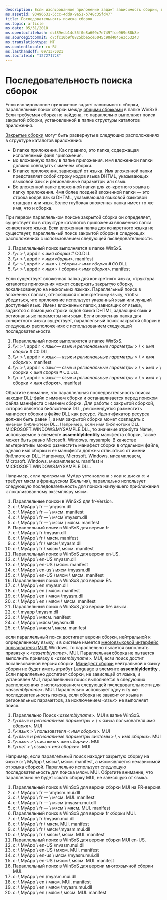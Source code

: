 ```yaml
---
description: Если изолированное приложение задает зависимость сборки, параллельный поиск сборки между общими сборками в папке WinSxS.
ms.assetid: 93496631-55cc-4dd9-9a51-b748c35fd477
title: Последовательность поиска сборок
ms.topic: article
ms.date: 05/31/2018
ms.openlocfilehash: dc689ecb14c55f0e8a609c7e7497fce969e88b8e
ms.sourcegitcommit: d75fc10b9f0825bbe5ce5045c90d4045e3c53243
ms.translationtype: MT
ms.contentlocale: ru-RU
ms.lasthandoff: 09/13/2021
ms.locfileid: "127271728"
---
```

# <a name="assembly-searching-sequence"></a>Последовательность поиска сборок

Если изолированное приложение задает зависимость сборки, параллельный поиск сборки между [общими сборками](/windows/desktop/Msi/shared-assemblies) в папке WinSxS. Если требуемая сборка не найдена, то параллельно выполняет поиск закрытой сборки, установленной в папке структуры каталогов приложения.

[Закрытые сборки](/windows/desktop/Msi/private-assemblies) могут быть развернуты в следующих расположениях в структуре каталогов приложения:

-   В папке приложения. Как правило, это папка, содержащая исполняемый файл приложения.
-   Во вложенную папку в папке приложения. Имя вложенной папки должно совпадать с именем сборки.
-   В папке приложения, зависящей от языка. Имя вложенной папки представляет собой строку кодов языка DHTML, указывающих языковой язык и региональные параметры или язык.
-   Во вложенной папке вложенной папки для конкретного языка в папку приложения. Имя более поздней вложенной папки — это строка кодов языка DHTML, указывающая языковой языковой стандарт или язык. Более глубокая вложенная папка имеет то же имя, что и сборка.

При первом параллельном поиске закрытой сборки он определяет, существует ли в структуре каталогов приложения вложенная папка конкретного языка. Если вложенная папка для конкретного языка не существует, параллельный поиск закрытой сборки в следующих расположениях с использованием следующей последовательности.

1.  Параллельный поиск выполняется в папке WinSxS.
2.  \\\\< > \\ appdir < *имя сборки* # C0.DLL
3.  \\\\< > \\ appdir < *имя сборки*>. manifest
4.  \\\\< > \\ appdir < *имя* > \\ сборки < *имя сборки* # C0.DLL
5.  \\\\< > \\ appdir < *имя* > \\ сборки < *имя сборки*>. manifest

Если существует вложенная папка для конкретного языка, структура каталогов приложения может содержать закрытую сборку, локализованную на нескольких языках. Параллельный поиск в вложенных папках, относящихся к конкретному языку, чтобы убедиться, что приложение использует указанный язык или лучший доступный язык. Имена вложенных папок, зависящих от языка, задаются с помощью строки кодов языка DHTML, задающих язык и региональные параметры или язык. Если вложенная папка для конкретного языка существует, параллельный поиск закрытой сборки в следующих расположениях с использованием следующей последовательности.

1.  Параллельный поиск выполняется в папке WinSxS.
2.  \\\\< > \\ appdir < *язык — язык и региональные параметры* > \\ < *имя сборки* # C0.DLL
3.  \\\\< > \\ appdir < *язык — язык и региональные параметры* > \\ < *имя сборки*>. manifest
4.  \\\\< > \\ appdir < *язык — язык и региональные параметры* > \\ < *имя* > \\ сборки < *имя сборки* # C0.DLL
5.  \\\\< > \\ appdir < *язык — язык и региональные параметры* > \\ < *имя* > \\ сборки < *имя сборки*>. manifest

Обратите внимание, что параллельная последовательность поиска находит DLL-файл с именем сборки и останавливается перед поиском файла манифеста с именем сборки. Для работы с закрытой сборкой, которая является библиотекой DLL, рекомендуется разместить манифест сборки в файле DLL как ресурс. Идентификатор ресурса должен быть равен 1, а имя закрытой сборки может совпадать с именем библиотеки DLL. Например, если имя библиотеки DLL MICROSOFT.WINDOWS.MYSAMPLE.DLL, то значение атрибута Name, используемое в элементе **assemblyIdentity** манифеста сборки, также может быть равно Microsoft. Windows. mysample. В качестве альтернативы можно разместить манифест сборки в отдельном файле, однако имя сборки и ее манифеста должны отличаться от имени библиотеки DLL. Например, Microsoft. Windows. мисамплеасм, Microsoft. Windows. мисамплеасм. manifest и MICROSOFT.WINDOWS.MYSAMPLE.DLL.

Например, если программа MyApp установлена в корне диска c: и требует мясм в французском (Бельгия), параллельно использует следующую последовательность для поиска наилучшего приближения к локализованному экземпляру мясм.

1.  Параллельные поиски в WinSxS для fr-Version.
2.  c: \\ MyApp \\ fr — \\myasm.dll
3.  c: \\ MyApp \\ fr — \\ мясм. manifest
4.  c: \\ MyApp \\ fr — \\ мясм \\myasm.dll
5.  c: \\ MyApp \\ fr — \\ мясм \\ мясм. manifest
6.  Параллельный поиск в WinSxS для версии fr.
7.  c: \\ MyApp \\ fr \\myasm.dll
8.  c: \\ MyApp \\ fr \\ мясм. manifest
9.  c: \\ MyApp \\ fr \\ мясм \\myasm.dll
10. c: \\ MyApp \\ fr \\ мясм \\ мясм. manifest
11. Параллельный поиск в WinSxS для версии en-US.
12. c: \\ MyApp \\ en-US \\myasm.dll
13. c: \\ MyApp \\ en-US \\ мясм. manifest
14. c: \\ MyApp \\ en-us \\ мясм \\myasm.dll
15. c: \\ MyApp \\ en-US \\ мясм \\ мясм. manifest
16. Параллельный поиск в WinSxS для версии EN.
17. c: \\ MyApp \\ en \\myasm.dll
18. c: \\ MyApp \\ en \\ мясм. manifest
19. c: \\ MyApp \\ en \\ мясм \\myasm.dll
20. c: \\ MyApp \\ en \\ мясм \\ мясм. manifest
21. Параллельный поиск в WinSxS для версии без языка.
22. c: \\ myapp \\myasm.dll
23. c: \\ MyApp \\ мясм. manifest
24. c: \\ MyApp \\ мясм \\myasm.dll
25. c: \\ MyApp \\ мясм \\ мясм. manifest

если параллельный поиск достигает версии сборки, нейтральной к определенному языку, и в системе имеется [многоязыковой интерфейс пользователя (MUI)](/windows/desktop/Intl/multilingual-user-interface) Windows, то параллельно пытается выполнить привязку к <*assemblyname*>. MUI. Параллельная сборка не пытается выполнить привязку к <*assemblyname*>. MUI, если поиск достиг локализованной версии сборки. [Манифест сборки](assembly-manifests.md) нейтральной к языку сборки не будет иметь атрибут Language в элементе **assemblyIdentity** . Если параллельно достигает сборки, не зависящей от языка, и установлен MUI, параллельный поиск выполняется в следующих расположениях с использованием следующей последовательности для <*assemblyname*>. MUI. Параллельно использует одну и ту же последовательность поиска, если сборка не зависит от языка и региональных параметров, за исключением <*язык*> не выполняет поиск.

1.  Параллельно Поиск <*assemblyname*>. MUI в папке WinSxS.
2.  \\\\<*язык и региональные параметры* > \\ < языка пользователя *имя сборки*>. MUI
3.  \\\\<*язык* > \\ пользователя < *имя сборки*>. MUI
4.  \\\\<*язык и региональные параметры системы* > \\ < *имя сборки*>. MUI
5.  \\\\<*язык* > \\ системы < *имя сборки*>. MUI
6.  \\\\<*нет* > \\ языка < *имя сборки*>. MUI

Например, если параллельный поиск находит закрытую сборку на языке c: \\ MyApp \\ мясм \\ мясм. manifest, а мясм является независимой от языка сборкой. Параллельно использует следующую последовательность для поиска мясм. MUI. Обратите внимание, что параллельно не будет искать сборку MUI, не зависящую от языка.

1.  Параллельный поиск в WinSxS для версии сборки MUI на FR-версия.
2.  c: \\ MyApp \\ fr — \\myasm.mui.dll
3.  c: \\ MyApp \\ fr — \\ мясм. MUI. manifest
4.  c: \\ MyApp \\ fr — \\ мясм \\myasm.mui.dll
5.  c: \\ MyApp \\ fr — \\ мясм \\ мясм. MUI. manifest
6.  Параллельный поиск в WinSxS для версии fr сборки MUI.
7.  c: \\ MyApp \\ fr \\myasm.mui.dll
8.  c: \\ MyApp \\ fr \\ мясм. MUI. manifest
9.  c: \\ MyApp \\ fr \\ мясм \\myasm.mui.dll
10. c: \\ MyApp \\ fr \\ мясм \\ мясм. MUI. manifest
11. Параллельный поиск в WinSxS для версии сборки MUI en-US.
12. c: \\ MyApp \\ en-US \\myasm.mui.dll
13. c: \\ MyApp \\ en-US \\ мясм. MUI. manifest
14. c: \\ MyApp \\ en-us \\ мясм \\myasm.mui.dll
15. c: \\ MyApp \\ en-US \\ мясм \\ мясм. MUI. manifest
16. Параллельный поиск в WinSxS для версии многоязычной сборки MUI.
17. c: \\ MyApp \\ en \\myasm.mui.dll
18. c: \\ MyApp \\ en \\ мясм. MUI. manifest
19. c: \\ MyApp \\ en \\ мясм \\myasm.mui.dll
20. c: \\ MyApp \\ en \\ мясм \\ мясм. MUI. manifest

 

 
